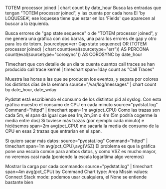 TOTEM processor joined | chart count by date_hour
Busca las entradas que tengan "TOTEM processor joined", y las cuenta por cada hora
El 'by LOQUESEA', ese loquesea tiene que estar en los 'Fields' que aparecen al buscar a la izquierda.

Busca errores de "gap state sequence" o de "TOTEM processor joined", y me genera una gráfica con dos barras, una para los errores de gap y otro para los de totem.
(sourcetype=err Gap state sequence) OR (TOTEM processor joined) | chart count(eval(sourcetype="err")) AS PERCONA count(eval(sourcetype="corosync")) AS COROSYNC by date_hour


Timechart que con detalle de un dia te cuenta cuantos call traces se han producido
call trace kernel | timechart span=1day count as "Call Traces"


Muestra las horas a las que se producen los eventos, y separa por colores los distintos días de la semana
source="/var/log/messages" | chart count by date_hour, date_wday


Pydstat está escribiendo el consumo de los distintos pid al syslog.
Con esta gráfica muestro el consumo de CPU en cada minuto
source="pydstat.log" Command="httpd" | timechart span=1m avg(pct_CPU)
Como las trazas son cada 5m, el span da igual que sea 1m,2m,3m o 4m (5m podría cogerme la media entre dos)
Si tuviese más trazas (por ejemplo cada minuto) e hiciésemos span=2m avg(pct_CPU) me sacaría la media de consumo de la CPU en esas 2 trazas que entrarían en el span.

Si quiero sacar más datos:
source="pydstat.log" Command="httpd" | timechart span=1m avg(pct_CPU),avg(VSZ)
El problema es que la gráfica pone una escala común para ambos datos, y como VSZ es mucho mayor, no veremos casi nada (poniendo la escala logarítima algo veremos)


Mostrar la carga por cada commando:
source="pydstat.log" | timechart span=4m avg(pct_CPU) by Command
Chart type: Area
Missin values: Connect
Stack mode: podemos usar cualquiera, el None se entiende bastante bien
